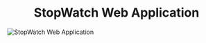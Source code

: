 <h1 align="center">StopWatch Web Application</h1>
 <img src="https://github.com/Viraj-prodigy-Task/Prodigy-WD-02/blob/main/Stop%20Watch.png" alt="StopWatch Web Application" >
